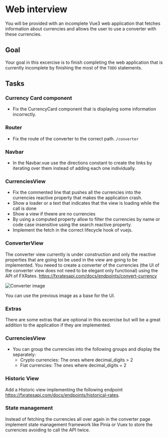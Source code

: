 
# Web interview

You will be provided with an incomplete Vue3 web application that fetches information about currencies and allows the user to use a converter with these currencies.

## Goal

Your goal in this excercise is to finish completing the web application that is currently incomplete by finishing the most of the ```TODO``` statements.

## Tasks 
### Currency Card component
- Fix the CurrencyCard component that is displaying some information incorrectly.
### Router
- Fix the route of the converter to the correct path. ```/converter```
### Navbar
- In the Navbar.vue use the directions constant to create the links by iterating over them instead of adding each one individually.

### CurrenciesView
- Fix the commented line that pushes all the currencies into the currencies reactive property that makes the application crash.
- Show a loader or a text that indicates that the view is loading while the call is done
- Show a view if theere are no currencies
- By using a computed property allow to filter the currencies by name or code case insensitive using the search reactive property.
- Implement the fetch in the correct lifecycle hook of vuejs.


### ConverterView
The converter view currently is under construction and only the reactive properties that are going toi be used in the view are going to be implemented. You neeed to create a converter of the currencies (the UI of the converter view does not need to be elegant only functional) using the API of FXRates.
https://fxratesapi.com/docs/endpoints/convert-currency

![Converter image](https://s3-alpha.figma.com/hub/file/3130814970/2418519a-adc1-45b3-9af8-87d85d67a1bc-cover.png)


You can use the previous image as a base for the UI.

### Extras

There are some extras that are optional in this excercise but will be a great addition to the application if they are implemented.

### CurrenciesView
- You can group the currencies into the following groups and display the separately:
    - Crypto currencies: The ones where decimal_digits > 2
    - Fiat currencies: The ones where decimal_digits = 2

### Historic View

Add a Historic view implementing the following endpoint https://fxratesapi.com/docs/endpoints/historical-rates.


### State management
Instead of fetching the currencies all over again in the converter page implement state management framework like Pinia or Vuex to store the currencies avoiding to call the API twice.